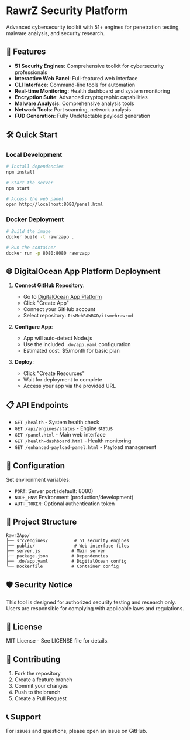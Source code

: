 # RawrZ Security Platform

Advanced cybersecurity toolkit with 51+ engines for penetration testing, malware analysis, and security research.

## 🚀 Features

- **51 Security Engines**: Comprehensive toolkit for cybersecurity professionals
- **Interactive Web Panel**: Full-featured web interface
- **CLI Interface**: Command-line tools for automation
- **Real-time Monitoring**: Health dashboard and system monitoring
- **Encryption Suite**: Advanced cryptographic capabilities
- **Malware Analysis**: Comprehensive analysis tools
- **Network Tools**: Port scanning, network analysis
- **FUD Generation**: Fully Undetectable payload generation

## 🛠️ Quick Start

### Local Development
```bash
# Install dependencies
npm install

# Start the server
npm start

# Access the web panel
open http://localhost:8080/panel.html
```

### Docker Deployment
```bash
# Build the image
docker build -t rawrzapp .

# Run the container
docker run -p 8080:8080 rawrzapp
```

## 🌐 DigitalOcean App Platform Deployment

1. **Connect GitHub Repository**:
   - Go to [DigitalOcean App Platform](https://cloud.digitalocean.com/apps)
   - Click "Create App"
   - Connect your GitHub account
   - Select repository: `ItsMehRAWRXD/itsmehrawrxd`

2. **Configure App**:
   - App will auto-detect Node.js
   - Use the included `.do/app.yaml` configuration
   - Estimated cost: $5/month for basic plan

3. **Deploy**:
   - Click "Create Resources"
   - Wait for deployment to complete
   - Access your app via the provided URL

## 📋 API Endpoints

- `GET /health` - System health check
- `GET /api/engines/status` - Engine status
- `GET /panel.html` - Main web interface
- `GET /health-dashboard.html` - Health monitoring
- `GET /enhanced-payload-panel.html` - Payload management

## 🔧 Configuration

Set environment variables:
- `PORT`: Server port (default: 8080)
- `NODE_ENV`: Environment (production/development)
- `AUTH_TOKEN`: Optional authentication token

## 📁 Project Structure

```
RawrZApp/
├── src/engines/          # 51 security engines
├── public/               # Web interface files
├── server.js            # Main server
├── package.json         # Dependencies
├── .do/app.yaml         # DigitalOcean config
└── Dockerfile           # Container config
```

## 🛡️ Security Notice

This tool is designed for authorized security testing and research only. Users are responsible for complying with applicable laws and regulations.

## 📄 License

MIT License - See LICENSE file for details.

## 🤝 Contributing

1. Fork the repository
2. Create a feature branch
3. Commit your changes
4. Push to the branch
5. Create a Pull Request

## 📞 Support

For issues and questions, please open an issue on GitHub.
